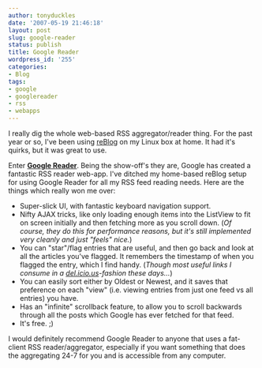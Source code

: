 ```yaml
---
author: tonyduckles
date: '2007-05-19 21:46:18'
layout: post
slug: google-reader
status: publish
title: Google Reader
wordpress_id: '255'
categories:
- Blog
tags:
- google
- googlereader
- rss
- webapps
---
```


I really dig the whole web-based RSS aggregator/reader thing. For the past
year or so, I've been using [reBlog](http://www.reblog.org/) on my Linux box
at home. It had it's quirks, but it was great to use.

Enter **[Google Reader](http://www.google.com/reader/)**. Being the show-off's
they are, Google has created a fantastic RSS reader web-app. I've ditched my
home-based reBlog setup for using Google Reader for all my RSS feed reading
needs. Here are the things which really won me over:

<!-- more -->

* Super-slick UI, with fantastic keyboard navigation support.
* Nifty AJAX tricks, like only loading enough items into the ListView to fit
on screen initially and then fetching more as you scroll down. (_Of course,
they do this for performance reasons, but it's still implemented very cleanly and just "feels" nice._)
* You can "star"/flag entries that are useful, and then go back and look at
all the articles you've flagged. It remembers the timestamp of when you
flagged the entry, which I find handy. (_Though most useful links I consume
in a [del.icio.us](http://del.icio.us/tduckles)-fashion these days..._)
* You can easily sort either by Oldest or Newest, and it saves that preference
on each "view" (i.e. viewing entries from just one feed vs all entries) you have.
* Has an "infinite" scrollback feature, to allow you to scroll backwards through
all the posts which Google has ever fetched for that feed.
* It's free. ;)

I would definitely recommend Google Reader to anyone that uses a fat-client
RSS reader/aggregator, especially if you want something that does the
aggregating 24-7 for you and is accessible from any computer.

